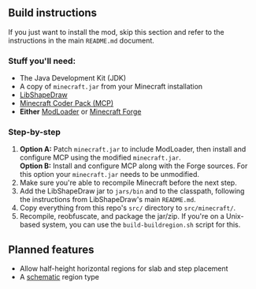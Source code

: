 ## Build instructions

If you just want to install the mod, skip this section and refer to the
instructions in the main `README.md` document.

### Stuff you'll need:

 +  The Java Development Kit (JDK)
 +  A copy of `minecraft.jar` from your Minecraft installation
 +  [LibShapeDraw](http://www.minecraftforum.net/topic/1458931-libshapedraw/)
 +  [Minecraft Coder Pack (MCP)](http://mcp.ocean-labs.de/index.php/MCP_Releases)
 +  **Either** [ModLoader](http://www.minecraftforum.net/topic/75440-modloader/)
    or [Minecraft Forge](http://www.minecraftforge.net/forum/)

### Step-by-step

1.  **Option A:** Patch `minecraft.jar` to include ModLoader, then install and
    configure MCP using the modified `minecraft.jar`.  
    **Option B:** Install and configure MCP along with the Forge sources. For
    this option your `minecraft.jar` needs to be unmodified.
2.  Make sure you're able to recompile Minecraft before the next step.
3.  Add the LibShapeDraw jar to `jars/bin` and to the classpath, following the
    instructions from LibShapeDraw's main `README.md`.
4.  Copy everything from this repo's `src/` directory to `src/minecraft/`.
5.  Recompile, reobfuscate, and package the jar/zip. If you're on a Unix-based
    system, you can use the `build-buildregion.sh` script for this.

## Planned features

 +  Allow half-height horizontal regions for slab and step placement
 +  A [schematic](http://www.minecraftwiki.net/wiki/Schematic) region type
